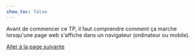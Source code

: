 ```yaml
---
show_toc: false
---
```


Avant de commencer ce TP, il faut comprendre comment ça marche lorsqu'une page web s'affiche dans un navigateur (ordinateur ou mobile).



<a href='./'>Aller à la page suivante</a>

<!-- <a href='../start'> Commencer le sujet! </a> -->
